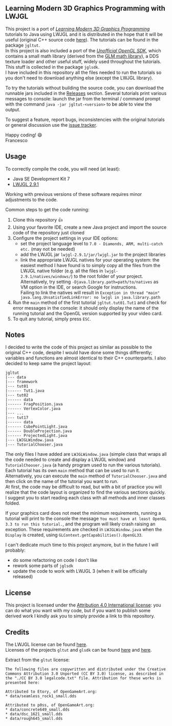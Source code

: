 Learning Modern 3D Graphics Programming with LWJGL
--------------------------------------------------
This project is a port of *[Learning Modern 3D Graphics Programming](http://www.arcsynthesis.org/gltut/index.html)* tutorials to Java using LWJGL and it is distributed in the hope that it will be useful (original C++ source code [here](https://bitbucket.org/alfonse/gltut/wiki/Home)). The tutorials can be found in the package `jgltut`.  
In this project is also included a port of the *[Unofficial OpenGL SDK](https://bitbucket.org/alfonse/unofficial-opengl-sdk/wiki/Home)*, which contains a small math library (derived from the [GLM math library](http://glm.g-truc.net/)), a DDS texture loader and other useful stuff, widely used throughout the tutorials. This stuff is collected in the package `jglsdk`.  
I have included in this repository all the files needed to run the tutorials so you don't need to download anything else (except the LWJGL library).

To try the tutorials without building the source code, you can download the runnable jars included in the [Releases](https://github.com/integeruser/jgltut/releases) section. Several tutorials print various messages to console: launch the jar from the terminal / command prompt with the command `java -jar jgltut-<version>` to be able to view the output.

To suggest a feature, report bugs, inconsistencies with the original tutorials or general discussion use the [issue tracker](https://github.com/integeruser/jgltut/issues).

Happy coding! :smile:  
Francesco

Usage
-----
To correctly compile the code, you will need (at least):

- Java SE Development Kit 7
- [LWJGL 2.9.1](http://sourceforge.net/projects/java-game-lib/files/Official%20Releases/LWJGL%202.9.1/)

Working with previous versions of these software requires minor adjustments to the code.

Common steps to get the code running:

1. Clone this repository :+1:
2. Using your favorite IDE, create a new Java project and import the source code of the repository just cloned
3. Configure the project settings in your IDE options:
    - set the project language level to `7.0 - Diamonds, ARM, multi-catch etc.` (may not be needed)
    - add the LWJGL jar `lwjgl-2.9.1/jar/lwjgl.jar` to the project libraries
    - link the appropriate LWJGL natives for your operating system: the easiest method I have found is to simply copy all the files from the LWJGL native folder (e.g. all the files in `lwjgl-2.9.1/natives/windows/`) to the root folder of your project.  
    Alternatively, try setting `-Djava.library.path=path/to/natives` as VM option in the IDE, or search Google for instructions.  
    Failing to link the natives will result in `Exception in thread "main" java.lang.UnsatisfiedLinkError: no lwjgl in java.library.path`
4. Run the `main` method of the first tutorial `jgltut.tut01.Tut1` and check for error messages in the console: it should only display the name of the running tutorial and the OpenGL version supported by your video card.
5. To quit any tutorial, simply press `ESC`.

Notes
-----
I decided to write the code of this project as similar as possible to the original C++ code, despite I would have done some things differently; variables and functions are almost identical to their C++ counterparts. I also decided to keep same the project layout:
```
jgltut
|--- data
|--- framework
|--- tut01
|------ Tut1.java
|--- tut02
|------ data
|------ FragPosition.java
|------ VertexColor.java
|--- ...
|--- tut17
|------ data
|------ CubePointLight.java
|------ DoubleProjection.java
|------ ProjectedLight.java
|--- LWJGLWindow.java
|--- TutorialChooser.java
```
The only files I have added are `LWJGLWindow.java` (simple class that wraps all the code needed to create and display a LWJGL window) and `TutorialChooser.java` (a handy program used to run the various tutorials).  
Each tutorial has its own `main` method that can be used to run it. Alternatively, you can execute the `main` method of `TutorialChooser.java` and then click on the name of the tutorial you want to run.  
At first, the code may be difficult to read, but with a bit of practice you will realize that the code layout is organized to find the various sections quickly. I suggest you to start reading each class with all methods and inner classes folded.

If your graphics card does not meet the minimum requirements, running a tutorial will print to the console the message `You must have at least OpenGL 3.3 to run this tutorial.`, and the program will likely crash raising an exception. These requirements are checked in `LWJGLWindow.java` when the `Display` is created, using `GLContext.getCapabilities().OpenGL33`.

I can't dedicate much time to this project anymore, but in the future I will probably:

- do some refactoring on code I don't like
- rework some parts of `jglsdk`
- update the code to work with LWJGL 3 (when it will be officially released)

License
-------
This project is licensed under the [Attribution 4.0 International license](http://creativecommons.org/licenses/by/4.0/): you can do what you want with my code, but if you want to publish some derived work I kindly ask you to simply provide a link to this repository.

Credits
-------
The LWJGL license can be found [here](http://lwjgl.org/license.php).  
Licenses of the projects `gltut` and `glsdk` can be found [here](https://bitbucket.org/alfonse/gltut/raw/3ee6f3dd04a7/License.txt) and
[here](https://bitbucket.org/alfonse/unofficial-opengl-sdk/raw/1893b6e851b9/License.txt).

Extract from the `gltut` license:
```
The following files are copywritten and distributed under the Creative Commons Attribution 3.0 Unported (CC BY 3.0) license, as described in the "./CC BY 3.0 legalcode.txt" file. Attribution for these works is presented here:

Attributed to Etory, of OpenGameArt.org:
* data/seamless_rock1_small.dds

Attributed to p0ss, of OpenGameArt.org:
* data/concrete649_small.dds
* data/dsc_1621_small.dds
* data/rough645_small.dds
```
